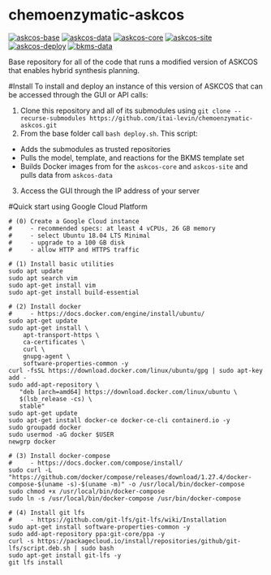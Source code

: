 # chemoenzymatic-askcos

[![askcos-base](https://img.shields.io/badge/-askcos--base-blue?style=flat-square)](https://github.com/itai-levin/chemoenzymatic-askcos)
[![askcos-data](https://img.shields.io/badge/-askcos--data-lightgray?style=flat-square)](https://github.com/ASKCOS/askcos-data)
[![askcos-core](https://img.shields.io/badge/-askcos--core-lightgray?style=flat-square)](https://github.com/itai-levin/askcos-core/tree/hybrid)
[![askcos-site](https://img.shields.io/badge/-askcos--site-lightgray?style=flat-square)](https://github.com/itai-levin/askcos-site/tree/hybrid)
[![askcos-deploy](https://img.shields.io/badge/-askcos--deploy-lightgray?style=flat-square)](https://github.com/itai-levin/askcos-deploy/tree/hybrid)
[![bkms-data](https://img.shields.io/badge/-askcos--deploy-lightgray?style=flat-square)](https://github.com/itai-levin/bkms-data/tree/master)

Base repository for all of the code that runs a modified version of ASKCOS that enables hybrid synthesis planning.

#Install
To install and deploy an instance of this version of ASKCOS that can be accessed through the GUI or API calls:
1. Clone this repository and all of its submodules using `git clone --recurse-submodules https://github.com/itai-levin/chemoenzymatic-askcos.git`
2. From the base folder call `bash deploy.sh`. This script:
* Adds the submodules as trusted repositories
* Pulls the model, template, and reactions for the BKMS template set
* Builds Docker images from for the `askcos-core` and `askcos-site` and pulls data from `askcos-data`
3. Access the GUI through the IP address of your server

#Quick start using Google Cloud Platform

```
# (0) Create a Google Cloud instance
#     - recommended specs: at least 4 vCPUs, 26 GB memory 
#     - select Ubuntu 18.04 LTS Minimal
#     - upgrade to a 100 GB disk
#     - allow HTTP and HTTPS traffic

# (1) Install basic utilities
sudo apt update
sudo apt search vim
sudo apt-get install vim
sudo apt-get install build-essential

# (2) Install docker
#     - https://docs.docker.com/engine/install/ubuntu/
sudo apt-get update
sudo apt-get install \
    apt-transport-https \
    ca-certificates \
    curl \
    gnupg-agent \
    software-properties-common -y
curl -fsSL https://download.docker.com/linux/ubuntu/gpg | sudo apt-key add -
sudo add-apt-repository \
   "deb [arch=amd64] https://download.docker.com/linux/ubuntu \
   $(lsb_release -cs) \
   stable"
sudo apt-get update
sudo apt-get install docker-ce docker-ce-cli containerd.io -y
sudo groupadd docker
sudo usermod -aG docker $USER
newgrp docker

# (3) Install docker-compose
#     - https://docs.docker.com/compose/install/
sudo curl -L "https://github.com/docker/compose/releases/download/1.27.4/docker-compose-$(uname -s)-$(uname -m)" -o /usr/local/bin/docker-compose
sudo chmod +x /usr/local/bin/docker-compose
sudo ln -s /usr/local/bin/docker-compose /usr/bin/docker-compose

# (4) Install git lfs
#     - https://github.com/git-lfs/git-lfs/wiki/Installation
sudo apt-get install software-properties-common -y
sudo add-apt-repository ppa:git-core/ppa -y
curl -s https://packagecloud.io/install/repositories/github/git-lfs/script.deb.sh | sudo bash
sudo apt-get install git-lfs -y
git lfs install
```
